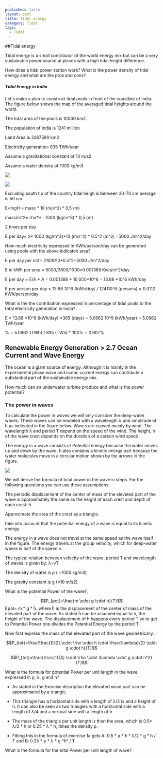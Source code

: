 ```yaml
---
published: false
layout: post
title: Tidal energy
category: Tidal
tags:
  - Tidal
---
```

##Tidal energy

Tidal energy is a small contributor of the world energy mix but can be a very sustainable power source at places with a high tidal height difference.

How does a tidal power station work? What is the power density of tidal energy and what are the pros and cons?


##### Tidal Energy in India

Let's make a plan to construct tidal pools in front of the coastline of India. The figure below shows the map of the averaged tidal heights around the world. 

The total area of the pools is 10000 km2.

The population of India is 1241 million

Land Area is 3287590 km2

Electricity generation: 835 TWh/year

Assume a gravitational constant of 10 m/s2

Assume a water density of 1000 kg/m3


![](https://d37djvu3ytnwxt.cloudfront.net/assets/courseware/v1/2c36dab9ddf336bb7f4e1fbd71ff1357/asset-v1:DelftX+EnergyX+2T2016+type@asset+block/tidal_world.png)


![](https://d37djvu3ytnwxt.cloudfront.net/assets/courseware/v1/7f8d67c1f1c6dd148c3cbe2532160486/asset-v1:DelftX+EnergyX+2T2016+type@asset+block/india_tides.JPG)

Excluding south tip of the country tidal heigh is between 30-70 cm average is 50 cm


E=m*g*H = mass * 10 (m/s^2) * 0,5 (m)

mass/m^2= rho*H =1000 (kg/m^3) * 0,5 (m)

2 times per day

E per day= 2* 1000 (kg/m^3)*10 (m/s^2) * 0.5^2 (m^2) =5000 J/m^2/day





How much electricity expressed in KWh/person/day can be generated using pools with the above indicated area?



E per day per m2= 2*1000*10*0.5^2=5000 J/m^2/day

E in kWh per area = 5000/3600/1000=0.001388 Kwh/m^2/day

E per day = E/A * A = 0.001388 * 10,000*10^6 = 13.88 *10^6 kWh/day

E per person per day = 13.88 *10^6 (kWh/day) / 1241*10^6 (persons) = 0.0112 kWh/person/day

What is the the contribution expressed in percentage of tidal pools to the total electricity generation in India? 

E = 13.88 *10^6 (kWh/day) *365 (days) = 5.0662 10^9 (kWh/year) = 5.0662 Twh/year

% = 5.0662 (TWh) / 835 (TWh) * 100% = 0.607%


## Renewable Energy Generation > 2.7 Ocean Current and Wave Energy 


The ocean is a giant source of energy. Although it is mainly in the experimental phase wave and ocean current energy can contribute a substantial part of the sustainable energy mix.

How much can an underwater turbine produce and what is the power potential?


### The power in waves

To calculate the power in waves we will only consider the deep-water waves. These waves can be modeled with a wavelength λ and amplitude of h as indicated in the figure below. Waves are caused mainly by wind. The wavelength λ and period T depend on the speed of the wind. The height, h of the wave crest depends on the duration of a certain wind speed. 

The energy in a wave consists of Potential energy because the water moves up and down by the wave. It also contains a kinetic energy part because the water molecules move in a circular motion shown by the arrows in the figure.


![](https://d37djvu3ytnwxt.cloudfront.net/assets/courseware/v1/1349472c61e9afe8af9b94eaab301ab8/asset-v1:DelftX+EnergyX+2T2016+type@asset+block/wave.png)



We will derive the formula of total power in the wave in steps. For the following questions you can use these assumptions: 

The periodic displacement of the center of mass of the elevated part of the wave is approximately the same as the height of each crest and depth of each crest: h. 

Approximate the area of the crest as a triangle.

take into account that the potential energy of a wave is equal to its kinetic energy.

The energy in a wave does not travel at the same speed as the wave itself in the figure. The energy travels at the group velocity, which for deep-water waves is half of the speed v.

The typical relation between velocity of the wave, period T and wavelength of waves is given by: λ=vT

The density of water is ρ ( =1000 kg/m3) 

The gravity constant is g (=10 m/s2). 

What is the potential Power of the wave?,

$$P_{pot}=\frac{m \cdot g \cdot h}{T}$$
Epot= m * g * ĥ. where ĥ is the displacement of the center of mass of the elevated part of the wave. As stated ĥ can be assumed equal to h, the height of the wave. The displacement of h happens every period T so to get to Potential Power one divides the Potential Energy by the period T.




Now first express the mass of the elevated part of the wave geometrically.

$$P_{tot}=\frac{\frac{1}{2} \cdot \rho \cdot h \cdot \frac{\lambda}{2} \cdot g \cdot h}{T}$$

$$P_{tot}=\frac{\frac{1}{4} \cdot \rho \cdot \lambda \cdot g \cdot h^2}{T}$$






What is the formula for potential Power per unit length in the wave expressed in ρ, λ, g and h?

- As stated in the Exercise discription the elevated wave part can be approximated by a triangle.

- This triangle has a horizontal side with a length of λ/2 is and a height of h. It can also be seen as two triangles with a horizontal side with a length of λ/4 and a vertical side with a length of h.

- The mass of the triangle per unit length is then the area, which is 0.5* λ/2 * h or 0.25 * λ * h, times the density ρ.

- Fitting this in the formula of exercise 1a gets A: 0.5 * ρ * h * λ/2 * g * h / T and B: 0.25 * ρ * λ * g *h² / T


What is the formula for the total Power per unit length of wave?









